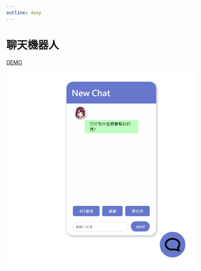 ```yaml
---
outline: deep
---
```


# 聊天機器人

[DEMO](https://lucashsu95.github.io/webDesign/chat/chat.html)

![alt text](image.png)